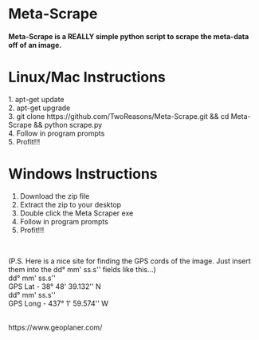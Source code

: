 # Meta-Scrape

<h4>Meta-Scrape is a REALLY simple python script to scrape the meta-data off of an image.</h4>

<h1>Linux/Mac Instructions</h1>
<p>
1. apt-get update<br>
2. apt-get upgrade<br>
3. git clone https://github.com/TwoReasons/Meta-Scrape.git && cd Meta-Scrape && python scrape.py<br>
4. Follow in program prompts<br>
5. Profit!!!<br>
  
<h1>Windows Instructions</h1>

1. Download the zip file<br>
2. Extract the zip to your desktop<br>
3. Double click the Meta Scraper exe<br>
4. Follow in program prompts<br>
5. Profit!!!<br>
<br>
  
  (P.S. Here is a nice site for finding the GPS cords of the image. Just insert them into the dd° mm' ss.s'' fields like this...)<br>
          dd° mm' ss.s''<br>
GPS Lat - 38° 48' 39.132'' N<br>
           dd° mm' ss.s''<br>
GPS Long - 437° 1' 59.574'' W<br>

<br>
https://www.geoplaner.com/


</p>

